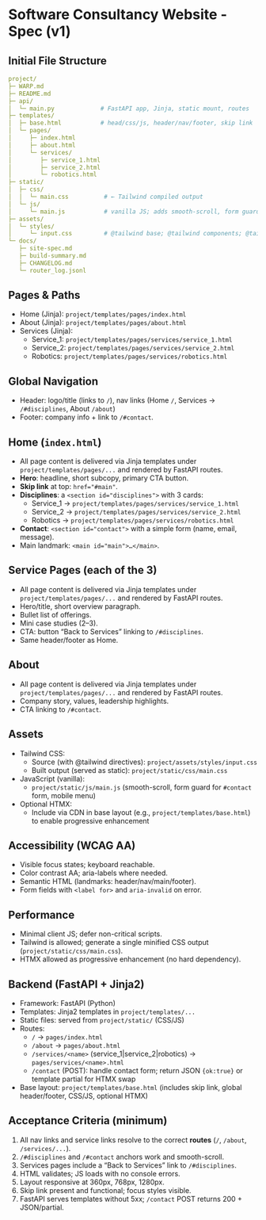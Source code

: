 # Software Consultancy Website - Spec (v1)

## Initial File Structure
```yaml
project/
├─ WARP.md
├─ README.md
├─ api/
│  └─ main.py             # FastAPI app, Jinja, static mount, routes
├─ templates/
│  ├─ base.html           # head/css/js, header/nav/footer, skip link
│  └─ pages/
│     ├─ index.html
│     ├─ about.html
│     └─ services/
│        ├─ service_1.html
│        ├─ service_2.html
│        └─ robotics.html
├─ static/
│  ├─ css/
│  │  └─ main.css          # ← Tailwind compiled output
│  └─ js/
│     └─ main.js           # vanilla JS; adds smooth-scroll, form guard, menu
├─ assets/
│  └─ styles/
│     └─ input.css         # @tailwind base; @tailwind components; @tailwind utilities
└─ docs/
   ├─ site-spec.md
   ├─ build-summary.md
   ├─ CHANGELOG.md
   └─ router_log.jsonl
```


## Pages & Paths
- Home (Jinja): `project/templates/pages/index.html`
- About (Jinja): `project/templates/pages/about.html`
- Services (Jinja):
  - Service_1: `project/templates/pages/services/service_1.html`
  - Service_2: `project/templates/pages/services/service_2.html`
  - Robotics: `project/templates/pages/services/robotics.html`

## Global Navigation
- Header: logo/title (links to `/`), nav links (Home `/`, Services → `/#disciplines`, About `/about`)
- Footer: company info + link to `/#contact`.


## Home (`index.html`)
- All page content is delivered via Jinja templates under `project/templates/pages/...` and rendered by FastAPI routes.
- **Hero**: headline, short subcopy, primary CTA button.
- **Skip link** at top: `href="#main"`.
- **Disciplines**: a `<section id="disciplines">` with 3 cards:
  - Service_1 → `project/templates/pages/services/service_1.html`
  - Service_2 → `project/templates/pages/services/service_2.html`
  - Robotics → `project/templates/pages/services/robotics.html`
- **Contact**: `<section id="contact">` with a simple form (name, email, message).
- Main landmark: `<main id="main">…</main>`.

## Service Pages (each of the 3)
- All page content is delivered via Jinja templates under `project/templates/pages/...` and rendered by FastAPI routes.
- Hero/title, short overview paragraph.
- Bullet list of offerings.
- Mini case studies (2–3).
- CTA: button “Back to Services” linking to `/#disciplines`.
- Same header/footer as Home.

## About
- All page content is delivered via Jinja templates under `project/templates/pages/...` and rendered by FastAPI routes.
- Company story, values, leadership highlights.
- CTA linking to `/#contact`.

## Assets
- Tailwind CSS:
  - Source (with @tailwind directives): `project/assets/styles/input.css`
  - Built output (served as static):     `project/static/css/main.css`
- JavaScript (vanilla):
  - `project/static/js/main.js` (smooth-scroll, form guard for `#contact` form, mobile menu)
- Optional HTMX:
  - Include via CDN in base layout (e.g., `project/templates/base.html`) to enable progressive enhancement


## Accessibility (WCAG AA)
- Visible focus states; keyboard reachable.
- Color contrast AA; aria-labels where needed.
- Semantic HTML (landmarks: header/nav/main/footer).
- Form fields with `<label for>` and `aria-invalid` on error.

## Performance
- Minimal client JS; defer non-critical scripts.
- Tailwind is allowed; generate a single minified CSS output (`project/static/css/main.css`).
- HTMX allowed as progressive enhancement (no hard dependency).

## Backend (FastAPI + Jinja2)
- Framework: FastAPI (Python)
- Templates: Jinja2 templates in `project/templates/...`
- Static files: served from `project/static/` (CSS/JS)
- Routes:
  - `/` → `pages/index.html`
  - `/about` → `pages/about.html`
  - `/services/<name>` (service_1|service_2|robotics) → `pages/services/<name>.html`
  - `/contact` (POST): handle contact form; return JSON `{ok:true}` or template partial for HTMX swap
- Base layout: `project/templates/base.html` (includes skip link, global header/footer, CSS/JS, optional HTMX)


## Acceptance Criteria (minimum)
1. All nav links and service links resolve to the correct **routes** (`/`, `/about`, `/services/...`).
2. `/#disciplines` and `/#contact` anchors work and smooth-scroll.
3. Services pages include a “Back to Services” link to `/#disciplines`.
4. HTML validates; JS loads with no console errors.
5. Layout responsive at 360px, 768px, 1280px.
6. Skip link present and functional; focus styles visible.
7. FastAPI serves templates without 5xx; `/contact` POST returns 200 + JSON/partial.

